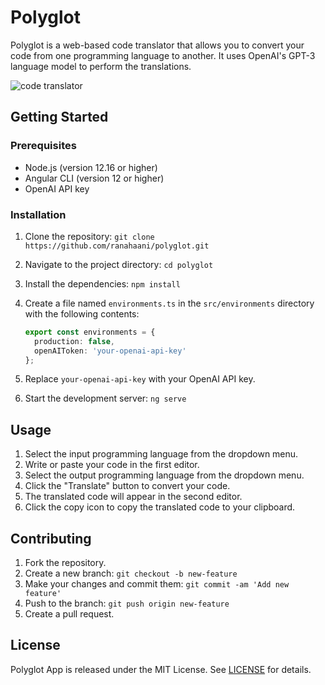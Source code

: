 # Polyglot


Polyglot is a web-based code translator that allows you to convert your code from one programming language to another. It uses OpenAI's GPT-3 language model to perform the translations.


![code translator](https://user-images.githubusercontent.com/28961554/235333990-daf10ee8-9ea6-4796-9e54-615ad6de7ae1.gif)

## Getting Started

### Prerequisites

- Node.js (version 12.16 or higher)
- Angular CLI (version 12 or higher)
- OpenAI API key

### Installation

1. Clone the repository: `git clone https://github.com/ranahaani/polyglot.git`
2. Navigate to the project directory: `cd polyglot`
3. Install the dependencies: `npm install`
4. Create a file named `environments.ts` in the `src/environments` directory with the following contents:

    ```typescript
    export const environments = {
      production: false,
      openAIToken: 'your-openai-api-key'
    };
    ```

5. Replace `your-openai-api-key` with your OpenAI API key.
6. Start the development server: `ng serve`

## Usage

1. Select the input programming language from the dropdown menu.
2. Write or paste your code in the first editor.
3. Select the output programming language from the dropdown menu.
4. Click the "Translate" button to convert your code.
5. The translated code will appear in the second editor.
6. Click the copy icon to copy the translated code to your clipboard.

## Contributing

1. Fork the repository.
2. Create a new branch: `git checkout -b new-feature`
3. Make your changes and commit them: `git commit -am 'Add new feature'`
4. Push to the branch: `git push origin new-feature`
5. Create a pull request.

## License

Polyglot App is released under the MIT License. See [LICENSE](LICENSE) for details.
